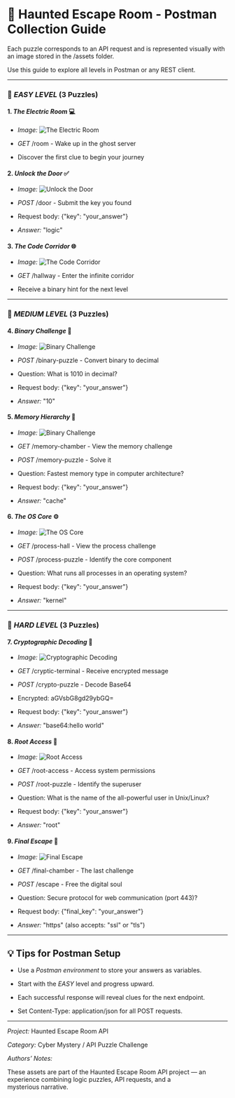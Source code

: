# 🧩 Haunted Escape Room - Postman Collection Guide



Each puzzle corresponds to an API request and is represented visually with an image stored in the /assets folder.  

Use this guide to explore all levels in Postman or any REST client.  



---



### 📗 *EASY LEVEL* (3 Puzzles)



#### 1. *The Electric Room* 💻

- *Image:* ![The Electric Room](./assets/get_room_1.png)

- *GET* /room - Wake up in the ghost server

- Discover the first clue to begin your journey



#### 2. *Unlock the Door* ✅

- *Image:* ![Unlock the Door](./assets/post_door_1.png)

- *POST* /door - Submit the key you found

- Request body: {"key": "your_answer"}

- *Answer:* "logic"



#### 3. *The Code Corridor* 🌐

- *Image:* ![The Code Corridor](./assets/get_hallway_1.png)

- *GET* /hallway - Enter the infinite corridor

- Receive a binary hint for the next level



---



### 📘 *MEDIUM LEVEL* (3 Puzzles)



#### 4. *Binary Challenge* 🔢

- *Image:* ![Binary Challenge](./assets/post_binary_puzzle_2.png)

- *POST* /binary-puzzle - Convert binary to decimal

- Question: What is 1010 in decimal?

- Request body: {"key": "your_answer"}

- *Answer:* "10"



#### 5. *Memory Hierarchy* 🧠

- *Image:* ![Binary Challenge](./assets/get_memory_chamber_2.png)

- *GET* /memory-chamber - View the memory challenge

- *POST* /memory-puzzle - Solve it

- Question: Fastest memory type in computer architecture?

- Request body: {"key": "your_answer"}

- *Answer:* "cache"



#### 6. *The OS Core* ⚙

- *Image:* ![The OS Core](./assets/get_process_hall_2.png)

- *GET* /process-hall - View the process challenge

- *POST* /process-puzzle - Identify the core component

- Question: What runs all processes in an operating system?

- Request body: {"key": "your_answer"}

- *Answer:* "kernel"



---



### 📕 *HARD LEVEL* (3 Puzzles)



#### 7. *Cryptographic Decoding* 🔐

- *Image:* ![Cryptographic Decoding](./assets/get_cryptic_terminal_3.png)

- *GET* /cryptic-terminal - Receive encrypted message

- *POST* /crypto-puzzle - Decode Base64

- Encrypted: aGVsbG8gd29ybGQ=

- Request body: {"key": "your_answer"}

- *Answer:* "base64:hello world"



#### 8. *Root Access* 👑

- *Image:* ![Root Access](./assets/get_root_access_3.png)

- *GET* /root-access - Access system permissions

- *POST* /root-puzzle - Identify the superuser

- Question: What is the name of the all-powerful user in Unix/Linux?

- Request body: {"key": "your_answer"}

- *Answer:* "root"



#### 9. *Final Escape* 🚪

- *Image:* ![Final Escape](./assets/get_final_chamber_3.png)

- *GET* /final-chamber - The last challenge

- *POST* /escape - Free the digital soul

- Question: Secure protocol for web communication (port 443)?

- Request body: {"final_key": "your_answer"}

- *Answer:* "https" (also accepts: "ssl" or "tls")



---



## 💡 Tips for Postman Setup

- Use a *Postman environment* to store your answers as variables.

- Start with the *EASY* level and progress upward.

- Each successful response will reveal clues for the next endpoint.

- Set Content-Type: application/json for all POST requests.



---



*Project:* Haunted Escape Room API  

*Category:* Cyber Mystery / API Puzzle Challenge  



*Authors’ Notes:*  

These assets are part of the Haunted Escape Room API project — an experience combining logic puzzles, API requests, and a mysterious narrative.